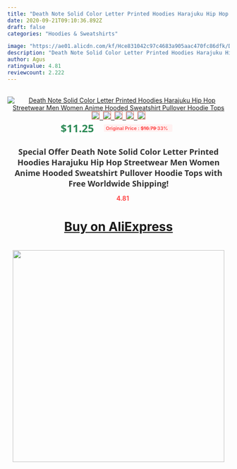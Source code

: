 ```yaml
---
title: "Death Note Solid Color Letter Printed Hoodies Harajuku Hip Hop Streetwear Men Women Anime Hooded Sweatshirt Pullover Hoodie Tops"
date: 2020-09-21T09:10:36.892Z
draft: false
categories: "Hoodies & Sweatshirts"

image: "https://ae01.alicdn.com/kf/Hce831042c97c4683a905aac470fc86dfk/Death-Note-Solid-Color-Letter-Printed-Hoodies-Harajuku-Hip-Hop-Streetwear-Men-Women-Anime-Hooded-Sweatshirt.jpg"
description: "Death Note Solid Color Letter Printed Hoodies Harajuku Hip Hop Streetwear Men Women Anime Hooded Sweatshirt Pullover Hoodie Tops"
author: Agus
ratingvalue: 4.81
reviewcount: 2.222
---
```

<br>
<div style="text-align: center;">
<a href="https://s.click.aliexpress.com/e/_A1xKLx" target="_blank" rel="nofollow noopener noreferrer"><img alt="Death Note Solid Color Letter Printed Hoodies Harajuku Hip Hop Streetwear Men Women Anime Hooded Sweatshirt Pullover Hoodie Tops" class="magnifier-image" src="https://ae01.alicdn.com/kf/Hce831042c97c4683a905aac470fc86dfk/Death-Note-Solid-Color-Letter-Printed-Hoodies-Harajuku-Hip-Hop-Streetwear-Men-Women-Anime-Hooded-Sweatshirt.jpg_640x640.jpg">
<br>
<img style="border:1px solid salmon" src="https://ae01.alicdn.com/kf/Hce831042c97c4683a905aac470fc86dfk/Death-Note-Solid-Color-Letter-Printed-Hoodies-Harajuku-Hip-Hop-Streetwear-Men-Women-Anime-Hooded-Sweatshirt.jpg_120x120.jpg">&nbsp;&nbsp;<img style="border:1px solid salmon" src="https://ae01.alicdn.com/kf/Hacd4d10f228a4527a6af502b99607f32k/Death-Note-Solid-Color-Letter-Printed-Hoodies-Harajuku-Hip-Hop-Streetwear-Men-Women-Anime-Hooded-Sweatshirt.jpg_120x120.jpg">&nbsp;&nbsp;<img style="border:1px solid salmon" src="https://ae01.alicdn.com/kf/H7047a7d3b4344fc481cdf17bda6480dd2/Death-Note-Solid-Color-Letter-Printed-Hoodies-Harajuku-Hip-Hop-Streetwear-Men-Women-Anime-Hooded-Sweatshirt.jpg_120x120.jpg">&nbsp;&nbsp;<img style="border:1px solid salmon" src="https://ae01.alicdn.com/kf/Hf4df305ddcfc41b78a27548327f109f6b/Death-Note-Solid-Color-Letter-Printed-Hoodies-Harajuku-Hip-Hop-Streetwear-Men-Women-Anime-Hooded-Sweatshirt.jpg_120x120.jpg">&nbsp;&nbsp;<img style="border:1px solid salmon" src="https://ae01.alicdn.com/kf/H4fb7f6b326d84405a34f5db664f036bdi/Death-Note-Solid-Color-Letter-Printed-Hoodies-Harajuku-Hip-Hop-Streetwear-Men-Women-Anime-Hooded-Sweatshirt.jpg_120x120.jpg"></a></div><br0>
<div style="text-align: center;"><span style="background-color: white; border: 0px; box-sizing: border-box; color: seagreen; display: inline-block; font-family: &quot;open sans&quot; , &quot;arial&quot; , &quot;helvetica&quot; , sans-serif , &quot;heiti&quot;; font-size: 24px; font-stretch: inherit; font-weight: 700; line-height: inherit; margin: 0px 10px 0px 0px; padding: 0px; vertical-align: middle;">$11.25 </span>
<span style="background: rgb(255 , 241 , 241); border-radius: 3px; border: 0px; box-sizing: border-box; color: #ff4747; display: inline-block; font-family: inherit; font-size: 12px; font-stretch: inherit; font-style: inherit; font-variant: inherit; font-weight: 600; line-height: inherit; margin: 0px; padding: 2px 5px; transform: scale(0.9); vertical-align: middle;">Original Price : <b style="text-decoration: line-through;">$16.79 </b> 33%&nbsp;&nbsp;</span></div>
<h1 style="color: #333333; display: inline-block; font-family: &quot;open sans&quot; , &quot;arial&quot; , &quot;helvetica&quot; , sans-serif , &quot;heiti&quot;; font-size: 18px; font-stretch: inherit; font-weight: 700; text-align: center;">Special Offer Death Note Solid Color Letter Printed Hoodies Harajuku Hip Hop Streetwear Men Women Anime Hooded Sweatshirt Pullover Hoodie Tops with Free Worldwide Shipping!</h1>
<div style="color: #ff4747; text-align: center;">
<img src="https://4.bp.blogspot.com/-M0ZcTcb-5uY/XleCXlxnR4I/AAAAAAAAAEc/OrjgMkXV1oMQFaCRZj5HQwOCBcu3w1FegCPcBGAYYCw/s1600/star.png" style="height: 15px;">&nbsp;<b>4.81</b></div>
<div class="button_cont" align="center"><a class="buynow_a" href="https://s.click.aliexpress.com/e/_A1xKLx" target="_blank" rel="nofollow noopener noreferrer"><H1>Buy on AliExpress</H1></a></div><br>
<div class="separator" style="clear: both; text-align: center;">
<img src="https://lh3.googleusercontent.com/-pTy5HemUv9M/XlePHvY0dAI/AAAAAAAAAE4/0nX5iRUoIWY8eMW9Dpxeirr157OZliDIgCLcBGAsYHQ/s1600/badge.gif" width="480">
</div>
